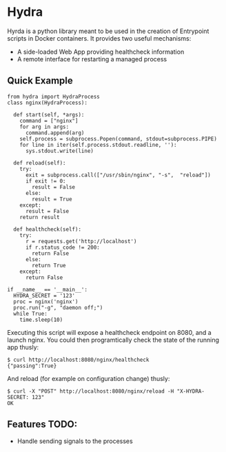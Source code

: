 # Hydra
Hyrda is a python library meant to be used in the creation of Entrypoint scripts in Docker containers. It provides two useful mechanisms:

* A side-loaded Web App providing healthcheck information
* A remote interface for restarting a managed process

## Quick Example
```
from hydra import HydraProcess 
class nginx(HydraProcess):

  def start(self, *args):
    command = ["nginx"]
    for arg in args:
      command.append(arg)
    self.process = subprocess.Popen(command, stdout=subprocess.PIPE)
    for line in iter(self.process.stdout.readline, ''):
      sys.stdout.write(line)

  def reload(self):
    try:
      exit = subprocess.call(["/usr/sbin/nginx", "-s",  "reload"])
      if exit != 0:
        result = False
      else:
        result = True
    except:
      result = False
    return result
    
  def healthcheck(self):
    try:
      r = requests.get('http://localhost')
      if r.status_code != 200:
        return False
      else:
        return True
    except:
      return False

if __name__ == '__main__':
  HYDRA_SECRET = '123'
  proc = nginx('nginx')
  proc.run("-g", "daemon off;")
  while True:
    time.sleep(10)
```

Executing this script will expose a healthcheck endpoint on 8080, and a launch nginx. You could then programtically check the state of the running app thusly:
```
$ curl http://localhost:8080/nginx/healthcheck
{"passing":True}
```
And reload (for example on configuration change) thusly:

```
$ curl -X "POST" http://localhost:8080/nginx/reload -H "X-HYDRA-SECRET: 123"
OK
```

## Features TODO:
* Handle sending signals to the processes

 
